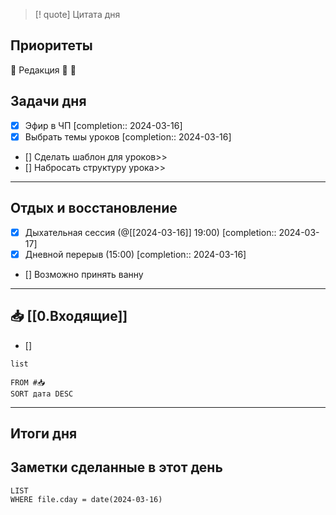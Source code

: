 > [! quote] Цитата дня
> 

## Приоритеты
🔴 Редакция
🔴
🔴

## Задачи дня
- [x] Эфир в ЧП  [completion:: 2024-03-16]
- [x] Выбрать темы уроков  [completion:: 2024-03-16]
- [] Сделать шаблон для уроков>>
- [] Набросать структуру урока>>


---
## Отдых и восстановление
- [x] Дыхательная сессия (@[[2024-03-16]] 19:00)  [completion:: 2024-03-17]
- [x] Дневной перерыв (15:00)  [completion:: 2024-03-16]
- [] Возможно принять ванну


---
## 📥 [[0.Входящие]]
- [] 


```dataview
list
	
FROM #📥
SORT дата DESC
```


---
## Итоги дня





## Заметки сделанные в этот день
```dataview
LIST
WHERE file.cday = date(2024-03-16)
```

